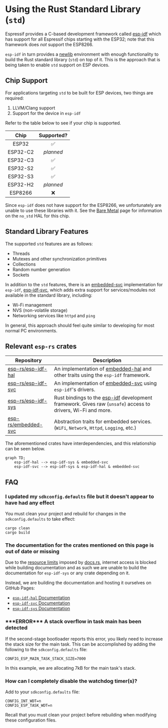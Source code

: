 # Using the Rust Standard Library (`std`)

Espressif provides a C-based development framework called [esp-idf] which has support for all Espressif chips starting with the ESP32; note that this framework does _not_ support the ESP8266.

`esp-idf` in turn provides a [newlib] environment with enough functionality to build the Rust standard library (`std`) on top of it. This is the approach that is being taken to enable `std` support on ESP devices.

## Chip Support

For applications targeting `std` to be built for ESP devices, two things are required:

1. LLVM/Clang support
2. Support for the device in `esp-idf`

Refer to the table below to see if your chip is supported.

|   Chip   | Supported? |
| :------: | :--------: |
|  ESP32   |     ✅      |
| ESP32-C2 | _planned_  |
| ESP32-C3 |     ✅      |
| ESP32-S2 |     ✅      |
| ESP32-S3 |     ✅      |
| ESP32-H2 | _planned_  |
| ESP8266  |     ❌      |

Since `esp-idf` does not have support for the ESP8266, we unfortunately are unable to use these libraries with it. See the [Bare Metal] page for information on the `no_std` HAL for this chip.

[bare metal]: ./bare-metal.md

## Standard Library Features

The supported `std` features are as follows:

- Threads
- Mutexes and other synchronization primitives
- Collections
- Random number generation
- Sockets

In addition to the `std` features, there is an [embedded-svc] implementation for `esp-idf`, [esp-idf-svc], which adds extra support for services/modules not available in the standard library, including:

- Wi-Fi management
- NVS (non-volatile storage)
- Networking services like `httpd` and `ping`

In general, this approach should feel quite similar to developing for most normal PC environments.

[esp-idf]: https://github.com/espressif/esp-idf
[newlib]: https://sourceware.org/newlib/
[embedded-svc]: https://github.com/esp-rs/embedded-svc
[embedded-hal]: https://github.com/rust-embedded/embedded-hal
[esp-idf-svc]: https://github.com/esp-rs/esp-idf-svc

## Relevant `esp-rs` crates

| Repository            | Description                                                                                                   |
| --------------------- | ------------------------------------------------------------------------------------------------------------- |
| [esp-rs/esp-idf-hal]  | An implementation of [embedded-hal] and other traits using the `esp-idf` framework.                       |
| [esp-rs/esp-idf-svc]  | An implementation of [embedded-svc] using `esp-idf`'s drivers.                                                  |
| [esp-rs/esp-idf-sys]  | Rust bindings to the [esp-idf] development framework. Gives raw (`unsafe`) access to drivers, Wi-Fi and more. |
| [esp-rs/embedded-svc] | Abstraction traits for embedded services. (`WiFi`, `Network`, `Httpd`, `Logging`, etc.)                       |

The aforementioned crates have interdependencies, and this relationship can be seen below.

```mermaid
graph TD;
    esp-idf-hal --> esp-idf-sys & embedded-svc
    esp-idf-svc --> esp-idf-sys & esp-idf-hal & embedded-svc
```

[esp-rs/embedded-svc]: https://github.com/esp-rs/embedded-svc
[esp-rs/esp-idf-svc]: https://github.com/esp-rs/esp-idf-svc
[esp-rs/esp-idf-sys]: https://github.com/esp-rs/esp-idf-sys
[esp-rs/esp-idf-hal]: https://github.com/esp-rs/esp-idf-hal

## FAQ

### I updated my `sdkconfig.defaults` file but it doesn't appear to have had any effect

You must clean your project and rebuild for changes in the `sdkconfig.defaults` to take effect:

```shell,ignore
cargo clean
cargo build
```

### The documentation for the crates mentioned on this page is out of date or missing

Due to the [resource limits] imposed by [docs.rs], internet access is blocked while building documentation and as such we are unable to build the documentation for `esp-idf-sys` or any crate depending on it.

Instead, we are building the documentation and hosting it ourselves on GitHub Pages:

- [`esp-idf-hal` Documentation]
- [`esp-idf-svc` Documentation]
- [`esp-idf-sys` Documentation]

[resource limits]: https://docs.rs/about/builds#hitting-resource-limits
[docs.rs]: https://docs.rs
[`esp-idf-hal` documentation]: https://esp-rs.github.io/esp-idf-hal/esp_idf_hal/
[`esp-idf-svc` documentation]: https://esp-rs.github.io/esp-idf-svc/esp_idf_svc/
[`esp-idf-sys` documentation]: https://esp-rs.github.io/esp-idf-sys/esp_idf_sys/

### \*\*\*ERROR\*\*\* A stack overflow in task main has been detected

If the second-stage bootloader reports this error, you likely need to increase the stack size for the main task. This can be accomplished by adding the following to the `sdkconfig.defaults` file:

```ignore
CONFIG_ESP_MAIN_TASK_STACK_SIZE=7000
```

In this example, we are allocating 7kB for the main task's stack.

### How can I completely disable the watchdog timer(s)?

Add to your `sdkconfig.defaults` file:

```ignore
CONFIG_INT_WDT=n
CONFIG_ESP_TASK_WDT=n
```

Recall that you must clean your project before rebuilding when modifying these configuration files.
